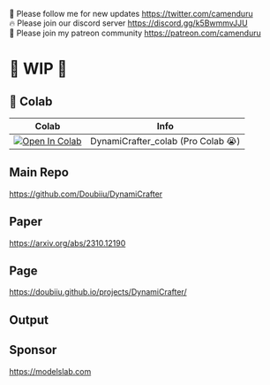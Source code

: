 🐣 Please follow me for new updates https://twitter.com/camenduru <br />
🔥 Please join our discord server https://discord.gg/k5BwmmvJJU <br />
🥳 Please join my patreon community https://patreon.com/camenduru <br />

# 🚦 WIP 🚦

## 🦒 Colab

| Colab | Info
| --- | --- |
[![Open In Colab](https://colab.research.google.com/assets/colab-badge.svg)](https://colab.research.google.com/github/camenduru/DynamiCrafter-colab/blob/main/DynamiCrafter_colab.ipynb) | DynamiCrafter_colab (Pro Colab 😭)

## Main Repo
https://github.com/Doubiiu/DynamiCrafter

## Paper
https://arxiv.org/abs/2310.12190

## Page
https://doubiiu.github.io/projects/DynamiCrafter/

## Output


## Sponsor
https://modelslab.com
